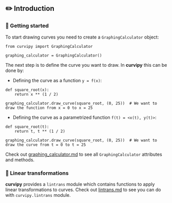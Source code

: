 ## :pencil2: Introduction


### :pushpin: Getting started
To start drawing curves you need to create a ```GraphingCalculator``` object:

```
from curvipy import GraphingCalculator

graphing_calculator = GraphingCalculator()
```

The next step is to define the curve you want to draw. In **curvipy** this can be done by:

- Defining the curve as a function ```y = f(x)```: 
```
def square_root(x):
    return x ** (1 / 2)

graphing_calculator.draw_curve(square_root, (0, 25))  # We want to draw the function from x = 0 to x = 25
```

- Defining the curve as a parametrized function ```f(t) = <x(t), y(t)>```: 
```
def square_root(t):
    return t, t ** (1 / 2)

graphing_calculator.draw_curve(square_root, (0, 25))  # We want to draw the curve from t = 0 to t = 25
```

Check out [graphing_calculator.md](./graphing_calculator.md) to see all ```GraphingCalculator``` attributes and methods.


### :pushpin: Linear transformations

**curvipy** provides a ```lintrans``` module which contains functions to apply linear transformations to curves.
Check out [lintrans.md](./lintrans.md) to see you can do with ```curvipy.lintrans``` module.
